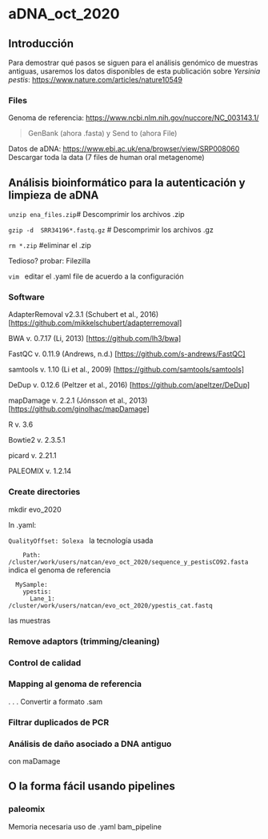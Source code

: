 # aDNA_oct_2020

## Introducción
 
Para demostrar qué pasos se siguen para el análisis genómico de muestras antiguas, usaremos los datos disponibles de esta publicación sobre _Yersinia pestis_: https://www.nature.com/articles/nature10549


### Files

Genoma de referencia: https://www.ncbi.nlm.nih.gov/nuccore/NC_003143.1/
> GenBank (ahora .fasta) y Send to (ahora File)

Datos de aDNA: https://www.ebi.ac.uk/ena/browser/view/SRP008060
Descargar toda la data (7 files de human oral metagenome)

## Análisis bioinformático para la autenticación y limpieza de aDNA

```unzip ena_files.zip```# Descomprimir los archivos .zip

```gzip -d  SRR34196*.fastq.gz``` # Descomprimir los archivos .gz

```rm *.zip``` #eliminar el .zip

Tedioso? probar: Filezilla

```vim ``` editar el .yaml file de acuerdo a la configuración

### Software

AdapterRemoval v2.3.1 (Schubert et al., 2016) [https://github.com/mikkelschubert/adapterremoval]

BWA v. 0.7.17 (Li, 2013) [https://github.com/lh3/bwa]

FastQC v. 0.11.9 (Andrews, n.d.) [https://github.com/s-andrews/FastQC]

samtools v. 1.10 (Li et al., 2009) [https://github.com/samtools/samtools]

DeDup v. 0.12.6 (Peltzer et al., 2016) [https://github.com/apeltzer/DeDup]

mapDamage v. 2.2.1 (Jónsson et al., 2013) [https://github.com/ginolhac/mapDamage]

R v. 3.6

Bowtie2 v. 2.3.5.1

picard v. 2.21.1

PALEOMIX v. 1.2.14

### Create directories
mkdir evo_2020

In .yaml:

```QualityOffset: Solexa ``` la tecnología usada

```    Path: /cluster/work/users/natcan/evo_oct_2020/sequence_y_pestisCO92.fasta``` indica el genoma de referencia
    
```Ypestis:
  MySample:
    ypestis:
      Lane_1: /cluster/work/users/natcan/evo_oct_2020/ypestis_cat.fastq
```
las muestras
 
### Remove adaptors (trimming/cleaning)

### Control de calidad

### Mapping al genoma de referencia
.
.
.
Convertir a formato .sam

### Filtrar duplicados de PCR

### Análisis de daño asociado a DNA antiguo

con maDamage


## O la forma fácil usando pipelines

### paleomix

Memoria necesaria
uso de .yaml
bam_pipeline
